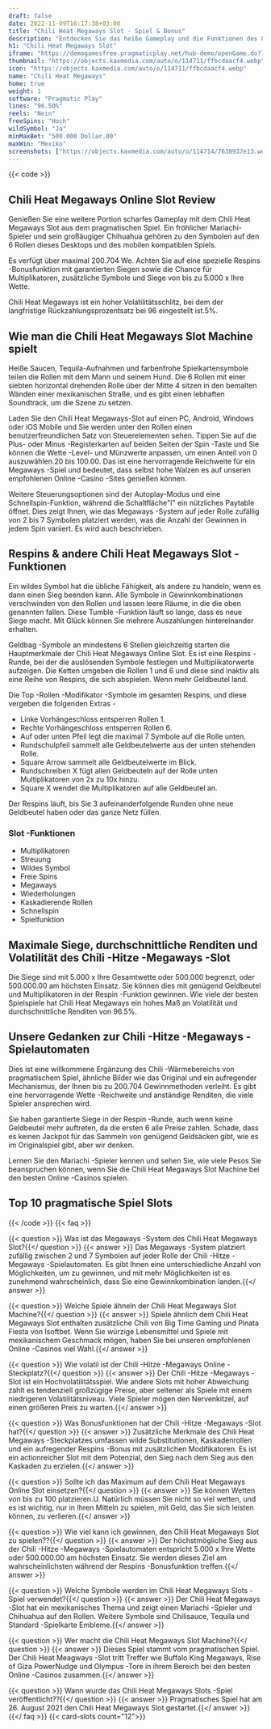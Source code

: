 ```yaml
---
draft: false
date: 2022-11-09T16:17:38+03:00
title: "Chili Heat Megaways Slot - Spiel & Bonus"
description: "Entdecken Sie das heiße Gameplay und die Funktionen des Chili Heat Megaways Slot in unserer vollständigen Bewertung. Wir sehen auch, wo wir es mit den besten Casino -Boni spielen können."
h1: "Chili Heat Megaways Slot"
iframe: "https://demogamesfree.pragmaticplay.net/hub-demo/openGame.do?lang=en&cur=EUR&websiteUrl=%2Fhub-demo%2FcasinoBand.jsp&gcpif=2831&gameSymbol=vswayschilheat&jurisdiction=99&lobbyUrl=https://clienthub.pragmaticplay.com/slots/game-library/"
thumbnail: "https://objects.kaxmedia.com/auto/o/114711/ffbcdaacf4.webp"
icon: "https://objects.kaxmedia.com/auto/o/114711/ffbcdaacf4.webp"
name: "Chili Heat Megaways"
home: true
weight: 1
software: "Pragmatic Play"
lines: "96.50%"
reels: "Nein"
freeSpins: "Hoch"
wildSymbol: "Ja"
minMaxBet: "500.000 Dollar.00"
maxWin: "Mexiko"
screenshots: ["https://objects.kaxmedia.com/auto/o/114714/7638937e13.webp"]
---
```


{{< code >}}<h2>Chili Heat Megaways Online Slot Review</h2><p>Genießen Sie eine weitere Portion scharfes Gameplay mit dem Chili Heat Megaways Slot aus dem pragmatischen Spiel. Ein fröhlicher Mariachi-Spieler und sein großäugiger Chihuahua gehören zu den Symbolen auf den 6 Rollen dieses Desktops und des mobilen kompatiblen Spiels.</p><p>Es verfügt über maximal 200.704 We. Achten Sie auf eine spezielle Respins -Bonusfunktion mit garantierten Siegen sowie die Chance für Multiplikatoren, zusätzliche Symbole und Siege von bis zu 5.000 x Ihre Wette.</p><p>Chili Heat Megaways ist ein hoher Volatilitätsschlitz, bei dem der langfristige Rückzahlungsprozentsatz bei 96 eingestellt ist.5%.</p><h2>Wie man die Chili Heat Megaways Slot Machine spielt</h2><p>Heiße Saucen, Tequila-Aufnahmen und farbenfrohe Spielkartensymbole teilen die Rollen mit dem Mann und seinem Hund. Die 6 Rollen mit einer siebten horizontal drehenden Rolle über der Mitte 4 sitzen in den bemalten Wänden einer mexikanischen Straße, und es gibt einen lebhaften Soundtrack, um die Szene zu setzen.</p><p>Laden Sie den Chili Heat Megaways-Slot auf einen PC, Android, Windows oder iOS Mobile und Sie werden unter den Rollen einen benutzerfreundlichen Satz von Steuerelementen sehen. Tippen Sie auf die Plus- oder Minus -Registerkarten auf beiden Seiten der Spin -Taste und Sie können die Wette -Level- und Münzwerte anpassen, um einen Anteil von 0 auszuwählen.20 bis 100.00. Das ist eine hervorragende Reichweite für ein Megaways -Spiel und bedeutet, dass selbst hohe Walzen es auf unseren empfohlenen Online -Casino -Sites genießen können.</p><p>Weitere Steuerungsoptionen sind der Autoplay-Modus und eine Schnellspin-Funktion, während die Schaltfläche"I" ein nützliches Paytable öffnet. Dies zeigt Ihnen, wie das Megaways -System auf jeder Rolle zufällig von 2 bis 7 Symbolen platziert werden, was die Anzahl der Gewinnen in jedem Spin variiert. Es wird auch beschrieben.</p><h2>Respins & andere Chili Heat Megaways Slot -Funktionen</h2><p>Ein wildes Symbol hat die übliche Fähigkeit, als andere zu handeln, wenn es dann einen Sieg beenden kann. Alle Symbole in Gewinnkombinationen verschwinden von den Rollen und lassen leere Räume, in die die oben genannten fallen. Diese Tumble -Funktion läuft so lange, dass es neue Siege macht. Mit Glück können Sie mehrere Auszahlungen hintereinander erhalten.</p><p>Geldbag -Symbole an mindestens 6 Stellen gleichzeitig starten die Hauptmerkmale der Chili Heat Megaways Online Slot. Es ist eine Respins -Runde, bei der die auslösenden Symbole festlegen und Multiplikatorwerte aufzeigen. Die Ketten umgeben die Rollen 1 und 6 und diese sind inaktiv als eine Reihe von Respins, die sich abspielen. Wenn mehr Geldbeutel land.</p><p>Die Top -Rollen -Modifikator -Symbole im gesamten Respins, und diese vergeben die folgenden Extras -</p><ul><li>Linke Vorhängeschloss entsperren Rollen 1.</li><li>Rechte Vorhängeschloss entsperren Rollen 6.</li><li>Auf oder unten Pfeil legt die maximal 7 Symbole auf die Rolle unten.</li><li>Rundschulpfeil sammelt alle Geldbeutelwerte aus der unten stehenden Rolle.</li><li>Square Arrow sammelt alle Geldbeutelwerte im Blick.</li><li>Rundschreiben X fügt allen Geldbeuteln auf der Rolle unten Multiplikatoren von 2x zu 10x hinzu.</li><li>Square X wendet die Multiplikatoren auf alle Geldbeutel an.</li></ul><p>Der Respins läuft, bis Sie 3 aufeinanderfolgende Runden ohne neue Geldbeutel haben oder das ganze Netz füllen.</p><h3>
Slot -Funktionen</h3><ul>
<li></span>
Multiplikatoren</li>
<li></span>
Streuung</li>
<li></span>
Wildes Symbol</li>
<li></span>
Freie Spins</li>
<li></span>
Megaways</li>
<li></span>
Wiederholungen</li>
<li></span>
Kaskadierende Rollen</li>
<li></span>
Schnellspin</li>
<li></span>
Spielfunktion</li></ul><h2>Maximale Siege, durchschnittliche Renditen und Volatilität des Chili -Hitze -Megaways -Slot</h2><p>Die Siege sind mit 5.000 x Ihre Gesamtwette oder 500.000 begrenzt, oder 500.000.00 am höchsten Einsatz. Sie können dies mit genügend Geldbeutel und Multiplikatoren in der Respin -Funktion gewinnen. Wie viele der besten Spielspiele hat Chili Heat Megaways ein hohes Maß an Volatilität und durchschnittliche Renditen von 96.5%.</p><h2>Unsere Gedanken zur Chili -Hitze -Megaways -Spielautomaten</h2><p>Dies ist eine willkommene Ergänzung des Chili -Wärmebereichs von pragmatischem Spiel, ähnliche Bilder wie das Original und ein aufregender Mechanismus, der Ihnen bis zu 200.704 Gewinnmethoden verleiht. Es gibt eine hervorragende Wette -Reichweite und anständige Renditen, die viele Spieler ansprechen wird.</p><p>Sie haben garantierte Siege in der Respin -Runde, auch wenn keine Geldbeutel mehr auftreten, da die ersten 6 alle Preise zahlen. Schade, dass es keinen Jackpot für das Sammeln von genügend Geldsäcken gibt, wie es im Originalspiel gibt, aber wir denken.</p><p>Lernen Sie den Mariachi -Spieler kennen und sehen Sie, wie viele Pesos Sie beanspruchen können, wenn Sie die Chili Heat Megaways Slot Machine bei den besten Online -Casinos spielen.</p><h2>Top 10 pragmatische Spiel Slots</h2>
{{< /code >}}
{{< faq >}}

{{< question >}} Was ist das Megaways -System des Chili Heat Megaways Slot?{{</ question >}}
{{< answer >}} Das Megaways -System platziert zufällig zwischen 2 und 7 Symbolen auf jeder Rolle der Chili -Hitze -Megaways -Spielautomaten. Es gibt Ihnen eine unterschiedliche Anzahl von Möglichkeiten, um zu gewinnen, und mit mehr Möglichkeiten ist es zunehmend wahrscheinlich, dass Sie eine Gewinnkombination landen.{{</ answer >}}

{{< question >}} Welche Spiele ähneln der Chili Heat Megaways Slot Machine?{{</ question >}}
{{< answer >}} Spiele ähnlich dem Chili Heat Megaways Slot enthalten zusätzliche Chili von Big Time Gaming und Pinata Fiesta von Isoftbet. Wenn Sie würzige Lebensmittel und Spiele mit mexikanischem Geschmack mögen, haben Sie bei unseren empfohlenen Online -Casinos viel Wahl.{{</ answer >}}

{{< question >}} Wie volatil ist der Chili -Hitze -Megaways Online -Steckplatz?{{</ question >}}
{{< answer >}} Der Chili -Hitze -Megaways -Slot ist ein Hochvolatilitätsspiel. Wie andere Slots mit hoher Abweichung zahlt es tendenziell großzügige Preise, aber seltener als Spiele mit einem niedrigeren Volatilitätsniveau. Viele Spieler mögen den Nervenkitzel, auf einen größeren Preis zu warten.{{</ answer >}}

{{< question >}} Was Bonusfunktionen hat der Chili -Hitze -Megaways -Slot hat?{{</ question >}}
{{< answer >}} Zusätzliche Merkmale des Chili Heat Megaways -Steckplatzes umfassen wilde Substitutionen, Kaskadenrollen und ein aufregender Respins -Bonus mit zusätzlichen Modifikatoren. Es ist ein actionreicher Slot mit dem Potenzial, den Sieg nach dem Sieg aus den Kaskaden zu erzielen.{{</ answer >}}

{{< question >}} Sollte ich das Maximum auf dem Chili Heat Megaways Online Slot einsetzen?{{</ question >}}
{{< answer >}} Sie können Wetten von bis zu 100 platzieren.U. Natürlich müssen Sie nicht so viel wetten, und es ist wichtig, nur in Ihren Mitteln zu spielen, mit Geld, das Sie sich leisten können, zu verlieren.{{</ answer >}}

{{< question >}} Wie viel kann ich gewinnen, den Chili Heat Megaways Slot zu spielen??{{</ question >}}
{{< answer >}} Der höchstmögliche Sieg aus der Chili -Hitze -Megaways -Spielautomaten entspricht 5.000 x Ihre Wette oder 500.000.00 am höchsten Einsatz. Sie werden dieses Ziel am wahrscheinlichsten während der Respins -Bonusfunktion treffen.{{</ answer >}}

{{< question >}} Welche Symbole werden im Chili Heat Megaways Slots -Spiel verwendet?{{</ question >}}
{{< answer >}} Der Chili Heat Megaways -Slot hat ein mexikanisches Thema und zeigt einen Mariachi -Spieler und Chihuahua auf den Rollen. Weitere Symbole sind Chilisauce, Tequila und Standard -Spielkarte Embleme.{{</ answer >}}

{{< question >}} Wer macht die Chili Heat Megaways Slot Machine?{{</ question >}}
{{< answer >}} Dieses Spiel stammt vom pragmatischen Spiel. Der Chili Heat Meagways -Slot tritt Treffer wie Buffalo King Megaways, Rise of Giza PowerNudge und Olympus -Tore in ihrem Bereich bei den besten Online -Casinos zusammen.{{</ answer >}}

{{< question >}} Wann wurde das Chili Heat Megaways Slots -Spiel veröffentlicht??{{</ question >}}
{{< answer >}} Pragmatisches Spiel hat am 26. August 2021 den Chili Heat Megaways Slot gestartet.{{</ answer >}}
{{</ faq >}}
{{< card-slots count="12">}}